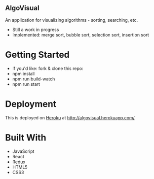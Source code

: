 ## AlgoVisual
An application for visualizing algorithms - sorting, searching, etc. 

* Still a work in progress
* Implemented: merge sort, bubble sort, selection sort, insertion sort

# Getting Started
* If you'd like: fork & clone this repo:
* npm install
* npm run build-watch
* npm run start

# Deployment
This is deployed on [Heroku](https://www.heroku.com/) at http://algovisual.herokuapp.com/

# Built With
* JavaScript
* React
* Redux
* HTML5
* CSS3
